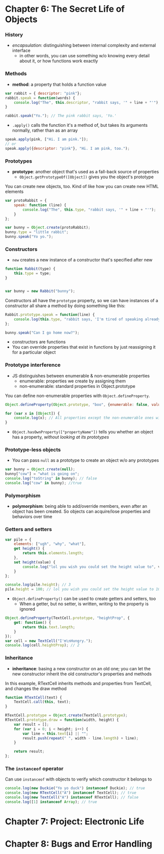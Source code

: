 # Chapter 6: The Secret Life of Objects

### History

* _encapsulation_: distinguishing between internal complexity and external interface
    - in other words, you can use something w/o knowing every detail about it, or how functions work exactly


### Methods

* __method__: a property that holds a function value
```javascript
var rabbit = { descriptor: "pink"};
rabbit.speak = function(words) {
    console.log("The", this.descriptor, "rabbit says, '" + line + "'");
}

rabbit.speak("Yo."); // The pink rabbit says, 'Yo.'
```

* `.apply()` calls the function it's a method of, but takes its arguments normally, rather than as an array
```javascript
speak.apply(pink, ["Hi. I am pink."]);
// or
speak.apply({descriptor: "pink"}, "Hi. I am pink, too.");
```


### Prototypes

* __prototype__: another object that's used as a fall-back source of properties
    - `Object.getPrototypeOf([Object])` gives you the object's prototype

You can create new objects, too. Kind of like how you can create new HTML elements
```javascript
var protoRabbit = {
    speak: function (line) {
        console.log("The", this.type, "rabbit says, '" + line + "'");
    }
};

var bunny = Object.create(protoRabbit);
bunny.type = "little rabbit";
bunny.speak("Yo yo.");
```


### Constructors

* `new` creates a new instance of a constructor that's specified after new
```javascript
function Rabbit(type) {
    this.type = type;
}


var bunny = new Rabbit("bunny");
```


Constructors all have the `prototype` property, so we can have instances of a constructor all share a method by doing something like this:
```javascript
Rabbit.prototype.speak = function(line) { 
    console.log(this.type, "rabbit says, 'I'm tired of speaking already. Gosh.", line + "'");
};

bunny.speak("Can I go home now?");
```

* constructors are functions
* You can override properties that exist in functions by just reassigning it for a particular object


### Prototype interference

* JS distinguishes between enumerable & non-enumerable properties
    - enumerable: properties we create by assigning them
    - non-enumerable: standard properties in Object.prototype

You can define non-enumerable properties with `Object.defineProperty`.
```javascript
Object.defineProperty(Object.prototype, "boo", {enumerable: false, value: "wut"});

for (var x in [Object]) {
    console.log(x); // All properties except the non-enumerable ones will be listed
}
```

* `Object.hasOwnProperty(["propertyName"])` tells you whether an object has a property, _without looking at its prototypes_


### Prototype-less objects

* You can pass `null` as a prototype to create an object w/o any prototypes
```javascript
var bunny = Object.create(null);
bunny["cow"] = "what is going on";
console.log("toString" in bunny); // false
console.log("cow" in bunny); //true
```


### Polymorphism

* __polymorphism__: being able to add/override members, even after an object has been created. So objects can acquire/lose properties and behaviors over time


### Getters and setters

```javascript
var pile = {
    elements: ["ugh", "why", "what"],
    get height() {
        return this.elements.length;
    },
    set height(value) {
        console.log("lol you wish you could set the height value to", value);
    }
};

console.log(pile.height); // 3
pile.height = 100; // lol you wish you could set the height value to 100
```

* `Object.defineProperty()` can be used to create getters and setters, too
    - When a getter, but no setter, is written, writing to the property is ignored

```javascript
Object.defineProperty(TextCell.prototype, "heightProp", {
    get: function() {
        return this.text.length;
    }
});
var cell = new TextCell("I'm\nHungry.");
console.log(cell.heightProp); // 2
```


### Inheritance

* __inheritance__: basing a new constructor on an old one; you can let the new constructor inherit the old constructor's properties and methods

In this example, RTextCell inherits methods and properties from TextCell, and changes the draw method
```javascript
function RTextCell(text) {
    TextCell.call(this, text);
}

RTextCell.prototype = Object.create(TextCell.prototype);
RTextCell.prototype.draw = function(width, height) {
    var result = [];
    for (var i = 0; i < height; i++) {
        var line = this.text[i] || "";
        result.push(repeat(" ", width - line.length) + line);
    }

    return result;
};
```


### The `instanceof` operator

Can use `instanceof` with objects to verify which constructor it belongs to
```javascript
console.log(new Duckie("Yo yo duck") instanceof Duckie); // true
console.log(new RTextCell("A") instanceof TextCell); // true
console.log(new TextCell("A") instanceof RTextCell); // false
console.log([1] instanceof Array); // true
```



# Chapter 7: Project: Electronic Life

# Chapter 8: Bugs and Error Handling
